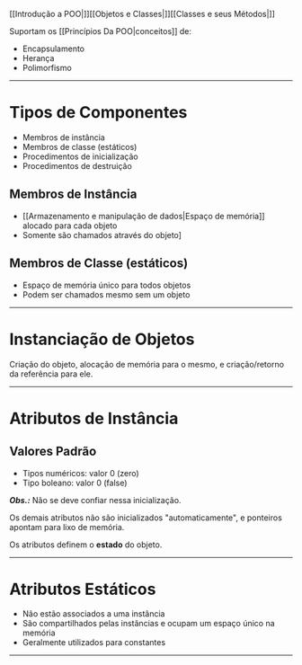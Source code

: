 [[Introdução a POO|]][[Objetos e Classes|]][[Classes e seus Métodos|]]

Suportam os [[Princípios Da POO|conceitos]] de:
+ Encapsulamento
+ Herança
+ Polimorfismo

---
# Tipos de Componentes
+ Membros de instância
+ Membros de classe (estáticos)
+ Procedimentos de inicialização
+ Procedimentos de destruição

## Membros de Instância
+ [[Armazenamento e manipulação de dados|Espaço de memória]] alocado para cada objeto
+ Somente são chamados através do objeto]

## Membros de Classe (estáticos)
+ Espaço de memória único para todos objetos
+ Podem ser chamados mesmo sem um objeto

---
# Instanciação de Objetos
Criação do objeto, alocação de memória para o mesmo, e criação/retorno da referência para ele.

---
# Atributos de Instância
## Valores Padrão
+ Tipos numéricos: valor 0 (zero)
+ Tipo boleano: valor 0 (false)

***Obs.:*** Não se deve confiar nessa inicialização.

Os demais atributos não são inicializados "automaticamente", e ponteiros apontam para lixo de memória.

Os atributos definem o **estado** do objeto.

---
# Atributos Estáticos
+ Não estão associados a uma instância
+ São compartilhados pelas instâncias e ocupam um espaço único na memória
+ Geralmente utilizados para constantes

---
